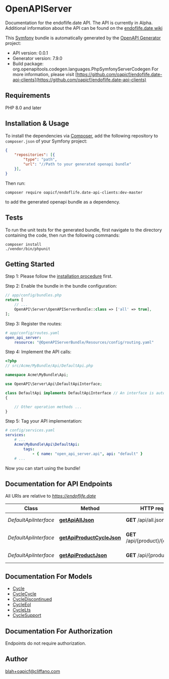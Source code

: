 # OpenAPIServer
Documentation for the endoflife.date API. The API is currently in Alpha. Additional information about the API can be found on the [endoflife.date wiki](https://github.com/endoflife-date/endoflife.date/wiki)

This [Symfony](https://symfony.com/) bundle is automatically generated by the [OpenAPI Generator](https://openapi-generator.tech) project:

- API version: 0.0.1
- Generator version: 7.9.0
- Build package: org.openapitools.codegen.languages.PhpSymfonyServerCodegen
For more information, please visit [https://github.com/oapicf/endoflife.date-api-clients](https://github.com/oapicf/endoflife.date-api-clients)

## Requirements

PHP 8.0 and later

## Installation & Usage

To install the dependencies via [Composer](http://getcomposer.org/), add the following repository to `composer.json` of your Symfony project:

```json
{
    "repositories": [{
        "type": "path",
        "url": "//Path to your generated openapi bundle"
    }],
}
```

Then run:

```
composer require oapicf/endoflife.date-api-clients:dev-master
```

to add the generated openapi bundle as a dependency.

## Tests

To run the unit tests for the generated bundle, first navigate to the directory containing the code, then run the following commands:

```
composer install
./vendor/bin/phpunit
```


## Getting Started

Step 1: Please follow the [installation procedure](#installation--usage) first.

Step 2: Enable the bundle in the bundle configuration:

```php
// app/config/bundles.php
return [
    // ...
    OpenAPI\Server\OpenAPIServerBundle::class => ['all' => true],
];
```

Step 3: Register the routes:

```yaml
# app/config/routes.yaml
open_api_server:
    resource: "@OpenAPIServerBundle/Resources/config/routing.yaml"
```

Step 4: Implement the API calls:

```php
<?php
// src/Acme/MyBundle/Api/DefaultApi.php

namespace Acme\MyBundle\Api;

use OpenAPI\Server\Api\DefaultApiInterface;

class DefaultApi implements DefaultApiInterface // An interface is autogenerated
{

    // Other operation methods ...
}
```

Step 5: Tag your API implementation:

```yaml
# config/services.yaml
services:
    # ...
    Acme\MyBundle\Api\DefaultApi:
        tags:
            - { name: "open_api_server.api", api: "default" }
    # ...
```

Now you can start using the bundle!


## Documentation for API Endpoints

All URIs are relative to *https://endoflife.date*

Class | Method | HTTP request | Description
------------ | ------------- | ------------- | -------------
*DefaultApiInterface* | [**getApiAllJson**](docs/Api/DefaultApiInterface.md#getapialljson) | **GET** /api/all.json | All Products
*DefaultApiInterface* | [**getApiProductCycleJson**](docs/Api/DefaultApiInterface.md#getapiproductcyclejson) | **GET** /api/{product}/{cycle}.json | Single cycle details
*DefaultApiInterface* | [**getApiProductJson**](docs/Api/DefaultApiInterface.md#getapiproductjson) | **GET** /api/{product}.json | Get All Details


## Documentation For Models

 - [Cycle](docs/Model/Cycle.md)
 - [CycleCycle](docs/Model/CycleCycle.md)
 - [CycleDiscontinued](docs/Model/CycleDiscontinued.md)
 - [CycleEol](docs/Model/CycleEol.md)
 - [CycleLts](docs/Model/CycleLts.md)
 - [CycleSupport](docs/Model/CycleSupport.md)


## Documentation For Authorization

Endpoints do not require authorization.


## Author

blah+oapicf@cliffano.com

